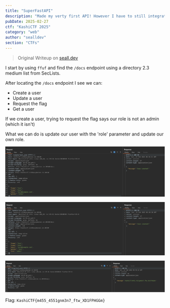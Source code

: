 ```yaml
---
title: "SuperFastAPI"
description: "Made my verty first API! However I have to still integrate it with a frontend so can't do much at this point lol."
pubDate: 2025-02-27
ctf: "KashiCTF 2025"
category: "web"
author: "sealldev"
section: "CTFs"
---
```


> Original Writeup on [seall.dev](https://seall.dev/posts/kashictf2025#superfastapi)

I start by using `ffuf` and find the `/docs` endpoint using a directory 2.3 medium list from SecLists. 

After locating the `/docs` endpoint I see we can:
- Create a user
- Update a user
- Request the flag
- Get a user

If we create a user, trying to request the flag says our role is not an admin (which it isn't)

What we can do is update our user with the 'role' parameter and update our own role.

![superfast1.png](images/25-kashi/superfast1.png)

![superfast2.png](images/25-kashi/superfast2.png)

![superfast3.png](images/25-kashi/superfast3.png)

Flag: `KashiCTF{m455_4551gnm3n7_ftw_XD1FPHGGm}`